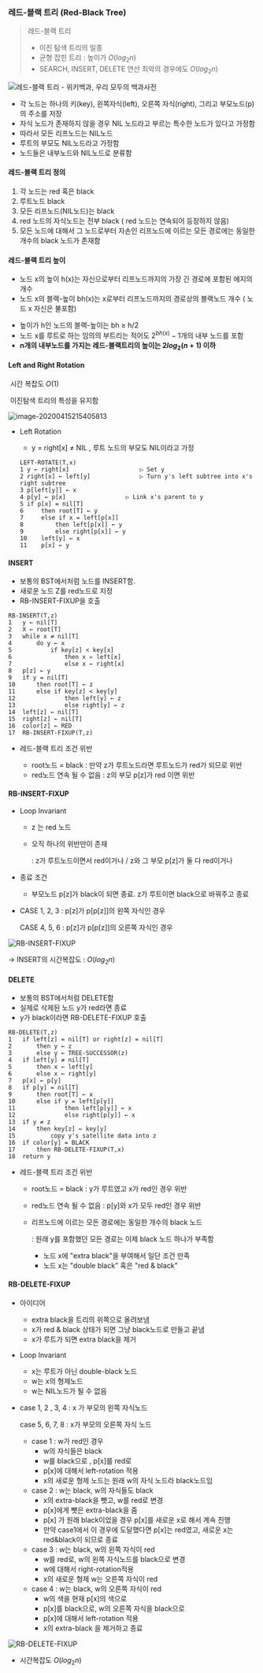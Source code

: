 ### 레드-블랙 트리 (Red-Black Tree)



> 레드-블랙 트리
>
> * 이진 탐색 트리의 일종
> * 균형 잡힌 트리 : 높이가 $O(log_2n)$
> * SEARCH, INSERT, DELETE 연산 최악의 경우에도 $O(log_2n)$ 



![레드-블랙 트리 - 위키백과, 우리 모두의 백과사전](https://upload.wikimedia.org/wikipedia/commons/thumb/6/66/Red-black_tree_example.svg/500px-Red-black_tree_example.svg.png)

* 각 노드는 하나의 키(key), 왼쪽자식(left), 오른쪽 자식(right), 그리고 부모노드(p)의 주소를 저장
* 자식 노드가 존재하지 않을 경우 NIL 노드라고 부르는 특수한 노드가 있다고 가정함
* 따라서 모든 리프노드는 NIL노드
* 루트의 부모도 NIL노드라고 가정함
* 노드들은 내부노드와 NIL노드로 분류함



#### 레드-블랙 트리 정의

1. 각 노드는 red 혹은 black
2. 루트노드 black
3. 모든 리프노드(NIL노드)는 black
4. red 노드의 자식노드는 전부 black ( red 노드는 연속되어 등장하지 않음)
5. 모든 노드에 대해서 그 노드로부터 자손인 리프노드에 이르는 모든 경로에는 동일한 개수의 black 노드가 존재함



#### 레드-블랙 트리 높이

* 노드 x의 높이 h(x)는 자신으로부터 리프노드까지의 가장 긴 경로에 포함된 에지의 개수
* 노드 x의 블랙-높이 bh(x)는 x로부터 리프노드까지의 경로상의 블랙노드 개수 ( 노드 x 자신은 불포함)

- 높이가 h인 노드의 블랙-높이는 bh ≥ h/2
- 노드 x를 루트로 하는 임의의 부트리는 적어도 $2^{bh(x)} - 1$개의 내부 노드를 포함
- **n개의 내부노드를 가지는 레드-블랙트리의 높이는 $2log_2(n+1)$ 이하**



#### Left and Right Rotation

​	시간 복잡도 $O(1)$

​	이진탐색 트리의 특성을 유지함

![image-20200415215405813](https://user-images.githubusercontent.com/58774719/81821528-e63d3900-956c-11ea-9d49-a67810c219de.png)



* Left Rotation

  * y = right[x] ≠ NIL , 루트 노드의 부모도 NIL이라고 가정

  ~~~pseudocode
  LEFT-ROTATE(T,x)
  1	y ← right[x]					▷ Set y
  2	right[x] ← left[y]				▷ Turn y's left subtree into x's right subtree
  3	p[left[y]] ← x
  4	p[y] ← p[x]					▷ Link x's parent to y
  5	if p[x] = nil[T]
  6		then root[T] ← y
  7		else if x = left[p[x]]
  8			then left[p[x]] ← y
  9			else right[p[x]] ← y
  10	left[y] ← x
  11	p[x] ← y
  ~~~

  

#### INSERT

* 보통의 BST에서처럼 노드를 INSERT함.
* 새로운 노드 Z를 red노드로 지정
* RB-INSERT-FIXUP을 호출

~~~pseudocode
RB-INSERT(T,z)
1	y ← nil[T]
2	X ← root[T]
3	while x ≠ nil[T]
4		do y ← x
5			if key[z] < key[x]
6				then x ← left[x]
7				else x ← right[x]
8	p[z] ← y
9	if y = nil[T]
10		then root[T] ← z
11		else if key[z] < key[y]
12				then left[y] ← z
13				else right[y] ← z
14	left[z] ← nil[T]
15	right[z] ← nil[T]
16	color[z] ← RED
17	RB-INSERT-FIXUP(T,z)
~~~

* 레드-블랙 트리 조건 위반 

  - root노드 = black : 만약 z가 루트노드라면 루트노드가 red가 되므로 위반
  - red노드 연속 될 수 없음 : z의 부모 p[z]가 red 이면 위반

  

#### RB-INSERT-FIXUP

* Loop Invariant

  - z 는 red 노드

  - 오직 하나의 위반만이 존재 

    : z가 루트노드이면서 red이거나 / z와 그 부모 p[z]가 둘 다 red이거나

* 종료 조건

  - 부모노드 p[z]가 black이 되면 종료. z가 루트이면 black으로 바꿔주고 종료

* CASE 1, 2, 3 : p[z]가 p[p[z]]의 왼쪽 자식인 경우

  CASE 4, 5, 6 : p[z]가 p[p[z]]의 오른쪽 자식인 경우

![RB-INSERT-FIXUP](https://user-images.githubusercontent.com/58774719/81821645-0b31ac00-956d-11ea-8378-b626ead4d631.PNG)



→ INSERT의 시간복잡도 : $O(log_2n)$



#### DELETE

* 보통의 BST에서처럼 DELETE함
* 실제로 삭제된 노드 y가 red라면 종료
* y가 black이라면 RB-DELETE-FIXUP 호출

~~~pseudocode
RB-DELETE(T,z)
1	if left[z] = nil[T] or right[z] = nil[T]
2		then y ← z
3		else y ← TREE-SUCCESSOR(z)
4	if left[y] ≠ nil[T]
5		then x ← left[y]
6		else x ← right[y]
7	p[x] ← p[y]
8	if p[y] = nil[T]
9		then root[T] ← x
10		else if y = left[p[y]]
11				then left[p[y]] ← x
12				else right[p[y]] ← x
13	if y ≠ z
14		then key[z] ← key[y]
15			copy y's satellite data into z
16	if color[y] = BLACK
17		then RB-DELETE-FIXUP(T,x)
18	return y
~~~

* 레드-블랙 트리 조건 위반 

  - root노드 = black : y가 루트였고 x가 red인 경우 위반

  - red노드 연속 될 수 없음 : p[y]와 x가 모두 red인 경우 위반

  - 리프노드에 이르는 모든 경로에는 동일한 개수의 black 노드 

    : 원래 y를 포함했던 모든 경로는 이제 black 노드 하나가 부족함

    - 노드 x에 "extra black"을 부여해서 일단 조건 만족
    - 노드 x는 "double black" 혹은 "red & black"



#### RB-DELETE-FIXUP

* 아이디어 
  - extra black을 트리의 위쪽으로 올려보냄
  - x가 red & black 상태가 되면 그냥 black노드로 만들고 끝냄
  - x가 루트가 되면 extra black을 제거

* Loop Invariant
  - x는 루트가 아닌 double-black 노드
  - w는 x의 형제노드
  - w는 NIL노드가 될 수 없음 

- case 1, 2 , 3, 4 : x 가 부모의 왼쪽 자식노드

  case 5, 6, 7, 8 : x가 부모의 오른쪽 자식 노드

  - case 1 : w가 red인 경우
    - w의 자식들은 black
    - w를 black으로 , p[x]를 red로
    - p[x]에 대해서 left-rotation 적용
    - x의 새로운 형제 노드는 원래 w의 자식 노드라 black노드임
  - case 2 : w는 black, w의 자식들도 black
    - x의 extra-black을 뺏고, w를 red로 변경
    - p[x]에게 뺏은 extra-black을 줌
    - p[x] 가 원래 black이었을 경우 p[x]를 새로운 x로 해서 계속 진행
    - 만약 case1에서 이 경우에 도달했다면 p[x]는 red였고, 새로운 x는 red&black이 되므로 종료
  - case 3 : w는 black, w의 왼쪽 자식이 red
    - w를 red로, w의 왼쪽 자식노드를 black으로 변경
    - w에 대해서 right-rotation적용
    - x의 새로운 형제 w는 오른쪽 자식이 red
  - case 4 : w는 black, w의 오른쪽 자식이 red
    - w의 색을 현재 p[x]의 색으로
    - p[x]를 black으로, w의 오른쪽 자식을 black으로
    - p[x]에 대해서 left-rotation 적용
    - x의 extra-black 을 제거하고 종료

![RB-DELETE-FIXUP](https://user-images.githubusercontent.com/58774719/81821575-f7864580-956c-11ea-97a1-07e37dc531f5.PNG)



- 시간복잡도 $O(log_2n)$
